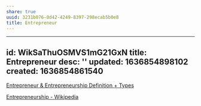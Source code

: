 ```yaml
---
share: true
uuid: 3231b076-0d42-4249-8397-298ecab5b0e8
title: Entrepreneur
---
```

---
id: WikSaThuOSMVS1mG21GxN
title: Entrepreneur
desc: ''
updated: 1636854898102
created: 1636854861540
---

[Entrepreneur & Entrepreneurship Definition + Types](https://www.investopedia.com/terms/e/entrepreneur.asp)

[Entrepreneurship - Wikipedia](https://en.wikipedia.org/wiki/Entrepreneurship)
